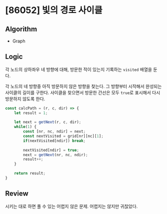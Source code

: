 # [86052] 빛의 경로 사이클
## Algorithm
- Graph
## Logic
각 노드의 상하좌우 네 방향에 대해, 방문한 적이 있는지 기록하는 `visited` 배열을 둔다.

각 노드의 네 방향중 아직 방문하지 않은 방향을 찾는다. 그 방향부터 시작해서 완성되는 사이클의 길이를 구한다.
사이클을 찾으면서 방문한 간선은 모두 `true`로 표시해서 다시 방문하지 않도록 한다.

```js
const calcPath = (r, c, dir) => {
    let result = 1;
    
    let next = getNext(r, c, dir);
    while(1) {
        const [nr, nc, ndir] = next;
        const nextVisited = grid[nr][nc][1];
        if(nextVisited[ndir]) break;
        
        nextVisited[ndir] = true;
        next = getNext(nr, nc, ndir);
        result++;
    }
    
    return result;
}
```

## Review
시키는 대로 하면 풀 수 있는 어렵지 않은 문제. 어렵지는 않지만 귀찮았다.